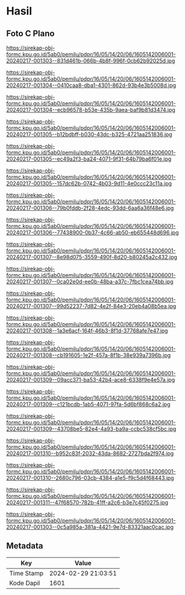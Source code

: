 # Hasil

## Foto C Plano

https://sirekap-obj-formc.kpu.go.id/5ab0/pemilu/pdpr/16/05/14/20/06/1605142006001-20240217-001303--831d461b-066b-4b8f-996f-0cb62b92025d.jpg

https://sirekap-obj-formc.kpu.go.id/5ab0/pemilu/pdpr/16/05/14/20/06/1605142006001-20240217-001304--0410caa8-dba1-4301-862d-93b4e3b5008d.jpg

https://sirekap-obj-formc.kpu.go.id/5ab0/pemilu/pdpr/16/05/14/20/06/1605142006001-20240217-001304--ecb96578-b53e-435b-9aea-baf9b81d3474.jpg

https://sirekap-obj-formc.kpu.go.id/5ab0/pemilu/pdpr/16/05/14/20/06/1605142006001-20240217-001305--b12bdbff-b030-43dc-b325-4721aa251836.jpg

https://sirekap-obj-formc.kpu.go.id/5ab0/pemilu/pdpr/16/05/14/20/06/1605142006001-20240217-001305--ec49a2f3-ba24-4071-9f31-64b79ba6f01e.jpg

https://sirekap-obj-formc.kpu.go.id/5ab0/pemilu/pdpr/16/05/14/20/06/1605142006001-20240217-001305--157dc62b-0742-4b03-9d11-4e0ccc23c11a.jpg

https://sirekap-obj-formc.kpu.go.id/5ab0/pemilu/pdpr/16/05/14/20/06/1605142006001-20240217-001306--79b0fddb-2f28-4edc-93dd-6aa6a36f48e6.jpg

https://sirekap-obj-formc.kpu.go.id/5ab0/pemilu/pdpr/16/05/14/20/06/1605142006001-20240217-001306--77438900-0b37-4c66-ab50-eb655448d696.jpg

https://sirekap-obj-formc.kpu.go.id/5ab0/pemilu/pdpr/16/05/14/20/06/1605142006001-20240217-001307--8e98d075-3559-490f-8d20-b80245a2c432.jpg

https://sirekap-obj-formc.kpu.go.id/5ab0/pemilu/pdpr/16/05/14/20/06/1605142006001-20240217-001307--0ca02e0d-ee0b-48ba-a37c-7fbc1cea74bb.jpg

https://sirekap-obj-formc.kpu.go.id/5ab0/pemilu/pdpr/16/05/14/20/06/1605142006001-20240217-001307--99d52237-7d82-4e2f-84e3-20eb4a08b5ea.jpg

https://sirekap-obj-formc.kpu.go.id/5ab0/pemilu/pdpr/16/05/14/20/06/1605142006001-20240217-001308--1a3e6acf-164f-46b3-8f1d-37768afe7e47.jpg

https://sirekap-obj-formc.kpu.go.id/5ab0/pemilu/pdpr/16/05/14/20/06/1605142006001-20240217-001308--cb191605-1e2f-457a-8f1b-38e939a7396b.jpg

https://sirekap-obj-formc.kpu.go.id/5ab0/pemilu/pdpr/16/05/14/20/06/1605142006001-20240217-001309--09acc371-ba53-42b4-ace8-6338f9e4e57a.jpg

https://sirekap-obj-formc.kpu.go.id/5ab0/pemilu/pdpr/16/05/14/20/06/1605142006001-20240217-001309--c121bcdb-1ab5-4071-97fa-5d6bf868c6a2.jpg

https://sirekap-obj-formc.kpu.go.id/5ab0/pemilu/pdpr/16/05/14/20/06/1605142006001-20240217-001309--43708be5-82e4-4a93-ba9a-ccbc538cf5bc.jpg

https://sirekap-obj-formc.kpu.go.id/5ab0/pemilu/pdpr/16/05/14/20/06/1605142006001-20240217-001310--b952c83f-2032-43da-8682-2727bda2f974.jpg

https://sirekap-obj-formc.kpu.go.id/5ab0/pemilu/pdpr/16/05/14/20/06/1605142006001-20240217-001310--2680c796-03cb-4384-a1e5-f9c5d4f68443.jpg

https://sirekap-obj-formc.kpu.go.id/5ab0/pemilu/pdpr/16/05/14/20/06/1605142006001-20240217-001311--47f68570-782b-41ff-a2c6-b3e7c45f0275.jpg

https://sirekap-obj-formc.kpu.go.id/5ab0/pemilu/pdpr/16/05/14/20/06/1605142006001-20240217-001303--0c5a985a-381a-4421-9e7d-83321aac0cac.jpg


## Metadata

| Key        | Value               |
| ---------- | ------------------- |
| Time Stamp | 2024-02-29 21:03:51 |
| Kode Dapil | 1601                |



